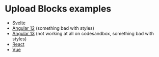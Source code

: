 # Upload Blocks examples

* [Svelte](https://codesandbox.io/s/github/uploadcare/upload-blocks-examples/tree/main/svelte-upload-blocks)
* [Angular 12](https://codesandbox.io/s/github/uploadcare/upload-blocks-examples/tree/main/angular12-upload-blocks) (something bad with styles)
* [Angular 13](https://codesandbox.io/s/github/uploadcare/upload-blocks-examples/tree/main/angular13-upload-blocks) (not working at all on codesandbox, something bad with styles)
* [React](https://codesandbox.io/s/github/uploadcare/upload-blocks-examples/tree/main/react-upload-blocks)
* [Vue](https://codesandbox.io/s/github/uploadcare/upload-blocks-examples/tree/main/vue-upload-blocks)

